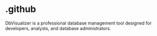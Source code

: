 # .github
DbVisualizer is a professional database management tool designed for developers, analysts, and database administrators.
